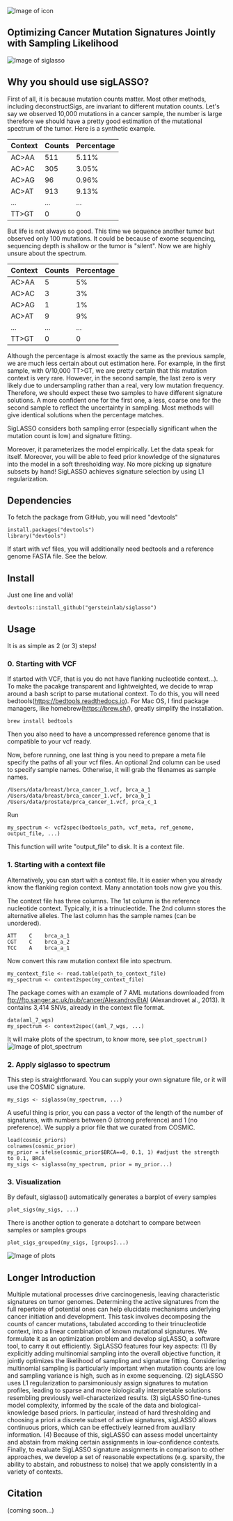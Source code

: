 ![Image of icon](https://raw.githubusercontent.com/gersteinlab/siglasso/master/images/icon.jpg)
## Optimizing Cancer Mutation Signatures Jointly with Sampling Likelihood

![Image of siglasso](https://raw.githubusercontent.com/gersteinlab/siglasso/master/images/siglasso_schematics.png)

## Why you should use sigLASSO?
First of all, it is because mutation counts matter.
Most other methods, including deconstructSigs, are invariant to different mutation counts. Let's say we observed 10,000 mutations in a cancer sample, the number is large therefore we should have a pretty good estimation of the mutational spectrum of the tumor. Here is a synthetic example.

| Context  | Counts | Percentage |
| -------- | --- | --- |
|  AC>AA   |   511  |   5.11%  |
|  AC>AC   |   305  |   3.05%  |
|  AC>AG   |   96   |   0.96%  |
|  AC>AT   |   913  |   9.13% |
|   ...    |   ...  |  ...	|
|  TT>GT   |   0    |   0	|

But life is not always so good. This time we sequence another tumor but observed only 100 mutations. It could be because of exome sequencing, sequencing depth is shallow or the tumor is "silent". Now we are highly unsure about the spectrum.

| Context  | Counts | Percentage |
| -------- | --- | --- |
|  AC>AA   |   5  |   5%  |
|  AC>AC   |   3  |   3%  |
|  AC>AG   |   1  |   1%  |
|  AC>AT   |   9  |   9%  |
|   ...    |  ... |  ...  |
|  TT>GT   |   0  |   0   |

Although the percentage is almost exactly the same as the previous sample, we are much less certain about out estimation here. For example, in the first sample, with 0/10,000 TT>GT, we are pretty certain that this mutation context is very rare. However, in the second sample, the last zero is very likely due to undersampling rather than a real, very low mutation frequency. Therefore, we should expect these two samples to have different signature solutions. A more confident one for the first one, a less, coarse one for the second sample to reflect the uncertainty in sampling. Most methods will give identical solutions when the percentage matches.

SigLASSO considers both sampling error (especially significant when the mutation count is low) and signature fitting. 

Moreover, it parameterizes the model empirically. Let the data speak for itself. Moreover, you will be able to feed prior knowledge of the signatures into the model in a soft thresholding way. No more picking up signature subsets by hand! SigLASSO achieves signature selection by using L1 regularization.


## Dependencies
To fetch the package from GitHub, you will need "devtools"
```
install.packages("devtools")
library("devtools")
```

If start with vcf files, you will additionally need bedtools and a reference genome FASTA file. See the below.

## Install
Just one line and vollà!
```
devtools::install_github("gersteinlab/siglasso")
```

## Usage
It is as simple as 2 (or 3) steps! 

### 0. Starting with VCF
If started with VCF, that is you do not have flanking nucleotide context...). To make the pacakge transparent and lightweighted, we decide to wrap around a bash script to parse mutational context. To do this, you will need bedtools(https://bedtools.readthedocs.io). For Mac OS, I find package managers, like homebrew(https://brew.sh/), greatly simplify the installation.
```
brew install bedtools
```
Then you also need to have a uncompressed reference genome that is compatible to your vcf ready. 

Now, before running, one last thing is you need to prepare a meta file specify the paths of all your vcf files. An optional 2nd column can be used to specify sample names. Otherwise, it will grab the filenames as sample names.
```
/Users/data/breast/brca_cancer_1.vcf, brca_a_1
/Users/data/breast/brca_cancer_1.vcf, brca_b_1
/Users/data/prostate/prca_cancer_1.vcf, prca_c_1
```
Run

```
my_spectrum <- vcf2spec(bedtools_path, vcf_meta, ref_genome, output_file, ...)
```
This function will write "output_file" to disk. It is a context file.

### 1. Starting with a context file
Alternatively, you can start with a context file. It is easier when you already know the flanking region context. Many annotation tools now give you this. 

The context file has three columns. The 1st column is the reference nucleotide context. Typically, it is a trinucleotide. The 2nd column stores the alternative alleles. The last column has the sample names (can be unordered).

```
ATT    C    brca_a_1
CGT    C    brca_a_2
TCC    A    brca_a_1
```

Now convert this raw mutation context file into spectrum. 

```
my_context_file <- read.table(path_to_context_file)
my_spectrum <- context2spec(my_context_file)
```
The package comes with an example of 7 AML mutations downloaded from ftp://ftp.sanger.ac.uk/pub/cancer/AlexandrovEtAl (Alexandrovet al., 2013). It contains 3,414 SNVs, already in the context file format. 

```
data(aml_7_wgs)
my_spectrum <- context2spec((aml_7_wgs, ...)
```

It will make plots of the spectrum, to know more, see ```plot_spectrum()```
![Image of plot_spectrum](https://raw.githubusercontent.com/gersteinlab/siglasso/master/images/spec.jpg)

### 2. Apply siglasso to spectrum
This step is straightforward. You can supply your own signature file, or it will use the COSMIC signature. 

```
my_sigs <- siglasso(my_spectrum, ...)
```
A useful thing is prior, you can pass a vector of the length of the number of signatures, with numbers between 0 (strong preference) and 1 (no preference). We supply a prior file that we curated from COSMIC. 

```
load(cosmic_priors)
colnames(cosmic_prior)
my_prior = ifelse(cosmic_prior$BRCA==0, 0.1, 1) #adjust the strength to 0.1, BRCA
my_sigs <- siglasso(my_spectrum, prior = my_prior...)
```

### 3. Visualization
By default, siglasso() automatically generates a barplot of every samples
```
plot_sigs(my_sigs, ...)
```
There is another option to generate a dotchart to compare between samples or samples groups

```
plot_sigs_grouped(my_sigs, [groups]...)
```
![Image of plots](https://raw.githubusercontent.com/gersteinlab/siglasso/master/images/plots.jpg)

## Longer Introduction
Multiple mutational processes drive carcinogenesis, leaving characteristic signatures on tumor genomes. Determining the active signatures from the full repertoire of potential ones can help elucidate mechanisms underlying cancer initiation and development. This task involves decomposing the counts of cancer mutations, tabulated according to their trinucleotide context, into a linear combination of known mutational signatures. We formulate it as an optimization problem and develop sigLASSO, a software tool, to carry it out efficiently. SigLASSO features four key aspects: (1) By explicitly adding multinomial sampling into the overall objective function, it jointly optimizes the likelihood of sampling and signature fitting. Considering multinomial sampling is particularly important when mutation counts are low and sampling variance is high, such as in exome sequencing. (2) sigLASSO uses L1 regularization to parsimoniously assign signatures to mutation profiles, leading to sparse and more biologically interpretable solutions resembling previously well-characterized results. (3) sigLASSO fine-tunes model complexity, informed by the scale of the data and biological-knowledge based priors. In particular, instead of hard thresholding and choosing a priori a discrete subset of active signatures, sigLASSO allows continuous priors, which can be effectively learned from auxiliary information. (4) Because of this, sigLASSO can assess model uncertainty and abstain from making certain assignments in low-confidence contexts. Finally, to evaluate SigLASSO signature assignments in comparison to other approaches, we develop a set of reasonable expectations (e.g. sparsity, the ability to abstain, and robustness to noise) that we apply consistently in a variety of contexts.

## Citation 
(coming soon...)
